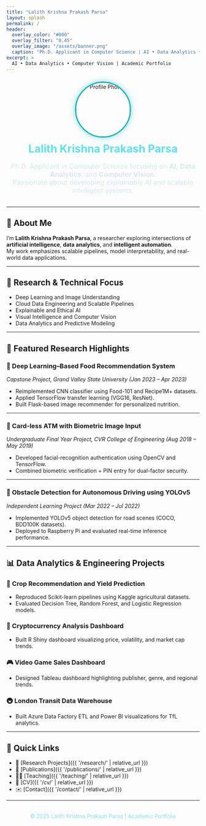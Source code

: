 ```yaml
---
title: "Lalith Krishna Prakash Parsa"
layout: splash
permalink: /
header:
  overlay_color: "#000"
  overlay_filter: "0.45"
  overlay_image: "/assets/banner.png"
  caption: "Ph.D. Applicant in Computer Science | AI • Data Analytics • Machine Learning"
excerpt: >
  AI • Data Analytics • Computer Vision | Academic Portfolio
---
```


<!-- ===============================
     PROFILE SECTION
==================================-->
<div style="text-align:center; margin-top:1.5rem;">
  <div style="display:inline-block; text-align:center;">
    <img src="{{ '/assets/profile.jpg' | relative_url }}" 
         alt="Profile Photo" 
         class="profile-circle" 
         id="profilePic"
         style="width:140px; height:140px; border-radius:50%; border:3px solid #00b4b6; object-fit:cover; box-shadow:0 0 15px rgba(0,180,186,0.5);">
    <h1 style="margin-top:12px; color:#5de3e8;">Lalith Krishna Prakash Parsa</h1>
    <p style="font-size:1.1rem; color:#d8e8ea;">
      Ph.D. Applicant in Computer Science focusing on <strong>AI</strong>, 
      <strong>Data Analytics</strong>, and <strong>Computer Vision</strong>.<br>
      Passionate about developing <em>explainable AI</em> and scalable intelligent systems.
    </p>
  </div>
</div>

<!-- ===============================
     IMAGE ZOOM MODAL
==================================-->
<div id="profileModal" style="display:none; position:fixed; z-index:9999; left:0; top:0; width:100%; height:100%; background:rgba(0,0,0,0.9); justify-content:center; align-items:center;">
  <img src="{{ '/assets/profile.jpg' | relative_url }}" 
       alt="Full Profile" 
       style="max-width:90%; border-radius:10px; box-shadow:0 0 25px rgba(0,200,210,0.5);">
</div>

<script>
document.getElementById("profilePic").onclick = function() {
  document.getElementById("profileModal").style.display = "flex";
};
document.getElementById("profileModal").onclick = function() {
  this.style.display = "none";
};
</script>

---

## 🎯 About Me
I’m **Lalith Krishna Prakash Parsa**, a researcher exploring intersections of **artificial intelligence**, **data analytics**, and **intelligent automation**.  
My work emphasizes scalable pipelines, model interpretability, and real-world data applications.

---

## 🧠 Research & Technical Focus
- Deep Learning and Image Understanding  
- Cloud Data Engineering and Scalable Pipelines  
- Explainable and Ethical AI  
- Visual Intelligence and Computer Vision  
- Data Analytics and Predictive Modeling  

---

## 📘 Featured Research Highlights

### 🔹 Deep Learning–Based Food Recommendation System  
*Capstone Project, Grand Valley State University (Jan 2023 – Apr 2023)*  
- Reimplemented CNN classifier using Food-101 and Recipe1M+ datasets.  
- Applied TensorFlow transfer learning (VGG16, ResNet).  
- Built Flask-based image recommender for personalized nutrition.

---

### 🔹 Card-less ATM with Biometric Image Input  
*Undergraduate Final Year Project, CVR College of Engineering (Aug 2018 – May 2019)*  
- Developed facial-recognition authentication using OpenCV and TensorFlow.  
- Combined biometric verification + PIN entry for dual-factor security.

---

### 🔹 Obstacle Detection for Autonomous Driving using YOLOv5  
*Independent Learning Project (Mar 2022 – Jul 2022)*  
- Implemented YOLOv5 object detection for road scenes (COCO, BDD100K datasets).  
- Deployed to Raspberry Pi and evaluated real-time inference performance.

---

## 📊 Data Analytics & Engineering Projects

### 🌾 Crop Recommendation and Yield Prediction  
- Reproduced Scikit-learn pipelines using Kaggle agricultural datasets.  
- Evaluated Decision Tree, Random Forest, and Logistic Regression models.

### 💱 Cryptocurrency Analysis Dashboard  
- Built R Shiny dashboard visualizing price, volatility, and market cap trends.

### 🎮 Video Game Sales Dashboard  
- Designed Tableau dashboard highlighting publisher, genre, and regional trends.

### 🚇 London Transit Data Warehouse  
- Built Azure Data Factory ETL and Power BI visualizations for TfL analytics.

---

## 🔗 Quick Links
- 🔬 [Research Projects]({{ '/research/' | relative_url }})
- 📘 [Publications]({{ '/publications/' | relative_url }})
- 🧑‍🏫 [Teaching]({{ '/teaching/' | relative_url }})
- 📄 [CV]({{ '/cv/' | relative_url }})
- ✉️ [Contact]({{ '/contact/' | relative_url }})

---

<div style="text-align:center; margin-top:2rem; color:#88e3e7;">
  © 2025 Lalith Krishna Prakash Parsa | Academic Portfolio
</div>

